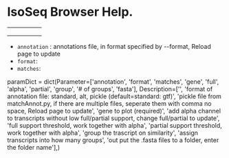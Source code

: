 
# IsoSeq Browser Help.

|   |   |   |   |   |
|---|---|---|---|---|
|   |   |   |   |   |
|   |   |   |   |   |
|   |   |   |   |   |

* `annotation` : annotations file, in format specified by --format, Reload page to update
* `format`:
* `matches`:

paramDict = dict(Parameter=['annotation', 'format', 'matches', 'gene', 'full', 'alpha',
                            'partial', 'group', '# of groups', 'fasta'],
                 Description=['',
                              'format of annotation file: standard, alt, pickle (default=standard: gtf)',
                              'pickle file from matchAnnot.py, if there are multiple files, seperate them with comma no space, Reload page to update',
                              'gene to plot (required)',
                              'add alpha channel to transcripts without low full/partial support, change full/partial to update',
                              'full support threshold, work together with alpha',
                              'partial support threshold, work together with alpha',
                              'group the trascript on similarity',
                              'assign transcripts into how many groups',
                              'out put the .fasta files to a folder, enter the folder name'],)
